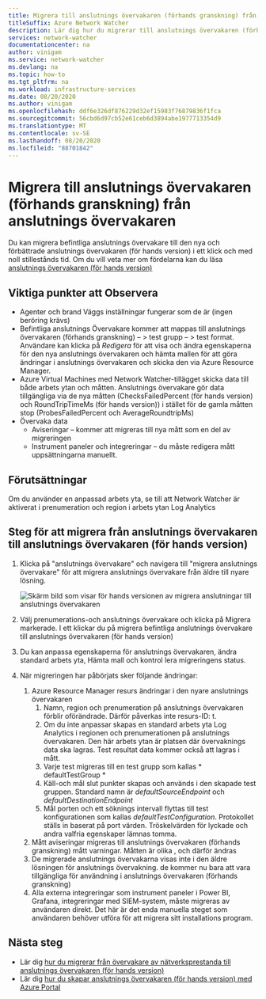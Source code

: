 ```yaml
---
title: Migrera till anslutnings övervakaren (förhands granskning) från anslutnings övervakaren
titleSuffix: Azure Network Watcher
description: Lär dig hur du migrerar till anslutnings övervakaren (förhands granskning) från anslutnings övervakaren.
services: network-watcher
documentationcenter: na
author: vinigam
ms.service: network-watcher
ms.devlang: na
ms.topic: how-to
ms.tgt_pltfrm: na
ms.workload: infrastructure-services
ms.date: 08/20/2020
ms.author: vinigam
ms.openlocfilehash: ddf6e326df876229d32ef15983f76879836f1fca
ms.sourcegitcommit: 56cbd6d97cb52e61ceb6d3894abe1977713354d9
ms.translationtype: MT
ms.contentlocale: sv-SE
ms.lasthandoff: 08/20/2020
ms.locfileid: "88701842"
---
```

# <a name="migrate-to-connection-monitor-preview-from-connection-monitor"></a>Migrera till anslutnings övervakaren (förhands granskning) från anslutnings övervakaren

Du kan migrera befintliga anslutnings övervakare till den nya och förbättrade anslutnings övervakaren (för hands version) i ett klick och med noll stillestånds tid. Om du vill veta mer om fördelarna kan du läsa [anslutnings övervakaren (för hands version)](https://docs.microsoft.com/azure/network-watcher/connection-monitor-preview)

## <a name="key-points-to-note"></a>Viktiga punkter att Observera

* Agenter och brand Väggs inställningar fungerar som de är (ingen beröring krävs) 
* Befintliga anslutnings Övervakare kommer att mappas till anslutnings övervakaren (förhands granskning) – > test grupp – > test format. Användare kan klicka på *Redigera* för att visa och ändra egenskaperna för den nya anslutnings övervakaren och hämta mallen för att göra ändringar i anslutnings övervakaren och skicka den via Azure Resource Manager. 
* Azure Virtual Machines med Network Watcher-tillägget skicka data till både arbets ytan och måtten. Anslutnings övervakare gör data tillgängliga via de nya måtten (ChecksFailedPercent (för hands version) och RoundTripTimeMs (för hands version)) i stället för de gamla måtten stop (ProbesFailedPercent och AverageRoundtripMs) 
* Övervaka data
    * Aviseringar – kommer att migreras till nya mått som en del av migreringen
    * Instrument paneler och integreringar – du måste redigera mått uppsättningarna manuellt. 
    
## <a name="prerequisites"></a>Förutsättningar

Om du använder en anpassad arbets yta, se till att Network Watcher är aktiverat i prenumeration och region i arbets ytan Log Analytics 

## <a name="steps-to-migrate-from-connection-monitor-to-connection-monitor-preview"></a>Steg för att migrera från anslutnings övervakaren till anslutnings övervakaren (för hands version)

1. Klicka på "anslutnings övervakare" och navigera till "migrera anslutnings övervakare" för att migrera anslutnings övervakare från äldre till nyare lösning.

    ![Skärm bild som visar för hands versionen av migrera anslutningar till anslutnings övervakaren](./media/connection-monitor-2-preview/migrate-cm-to-cm-preview.png)
    
1. Välj prenumerations-och anslutnings övervakare och klicka på Migrera markerade. I ett klickar du på migrera befintliga anslutnings övervakare till anslutnings övervakaren (för hands version) 
1. Du kan anpassa egenskaperna för anslutnings övervakaren, ändra standard arbets yta, Hämta mall och kontrol lera migreringens status. 
1. När migreringen har påbörjats sker följande ändringar: 
    1. Azure Resource Manager resurs ändringar i den nyare anslutnings övervakaren
        1. Namn, region och prenumeration på anslutnings övervakaren förblir oförändrade. Därför påverkas inte resurs-ID: t.
        1. Om du inte anpassar skapas en standard arbets yta Log Analytics i regionen och prenumerationen på anslutnings övervakaren. Den här arbets ytan är platsen där övervaknings data ska lagras. Test resultat data kommer också att lagras i mått.
        1. Varje test migreras till en test grupp som kallas * defaultTestGroup *
        1.  Käll-och mål slut punkter skapas och används i den skapade test gruppen. Standard namn är *defaultSourceEndpoint* och *defaultDestinationEndpoint*
        1. Mål porten och ett söknings intervall flyttas till test konfigurationen som kallas *defaultTestConfiguration*. Protokollet ställs in baserat på port värden. Tröskelvärden för lyckade och andra valfria egenskaper lämnas tomma.
    1. Mått aviseringar migreras till anslutnings övervakaren (förhands granskning) mått varningar. Måtten är olika <link to metric section in the doc> , och därför ändras
    1. De migrerade anslutnings övervakarna visas inte i den äldre lösningen för anslutnings övervakning. de kommer nu bara att vara tillgängliga för användning i anslutnings övervakaren (förhands granskning)
    1. Alla externa integreringar som instrument paneler i Power BI, Grafana, integreringar med SIEM-system, måste migreras av användaren direkt. Det här är det enda manuella steget som användaren behöver utföra för att migrera sitt installations program.

## <a name="next-steps"></a>Nästa steg

* Lär dig [hur du migrerar från övervakare av nätverksprestanda till anslutnings övervakaren (för hands version)](migrate-to-connection-monitor-preview-from-network-performance-monitor.md)
* Lär dig [hur du skapar anslutnings övervakaren (för hands version) med Azure Portal](https://docs.microsoft.com/azure/network-watcher/connection-monitor-preview-create-using-portal)

